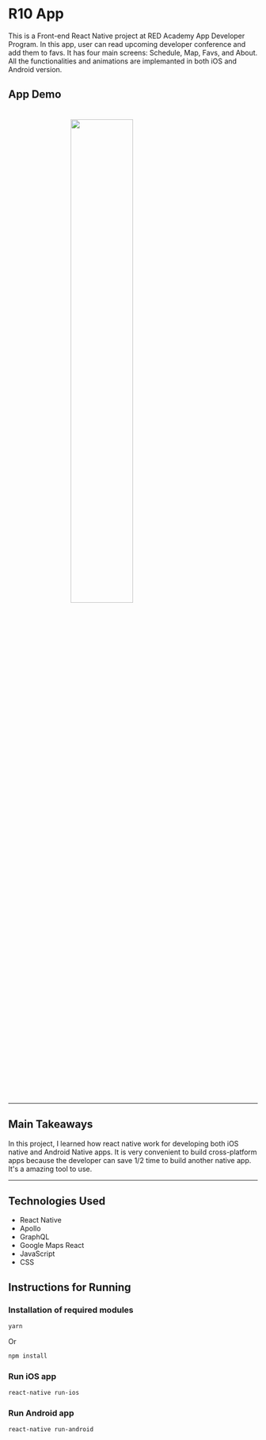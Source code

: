 # R10 App

This is a Front-end React Native project at RED Academy App Developer Program. In this app, user can read upcoming developer conference and add them to favs. It has four main screens: Schedule, Map, Favs, and About. All the functionalities and animations are implemanted in both iOS and Android version.

## App Demo

<img src="./js/assets/images/demo.gif" style="width:50%; margin-left:25%;margin-top: 20px; margin-bottom:20px;">

---

## Main Takeaways

In this project, I learned how react native work for developing both iOS native and Android Native apps.
It is very convenient to build cross-platform apps because the developer can save 1/2 time to build another native app. It's a amazing tool to use. 

---

## Technologies Used

- React Native
- Apollo
- GraphQL
- Google Maps React
- JavaScript
- CSS

## Instructions for Running

### Installation of required modules
```bash
yarn
```
Or

```bash
npm install
```

### Run iOS app

```bash
react-native run-ios
```


### Run Android app

```bash
react-native run-android
```